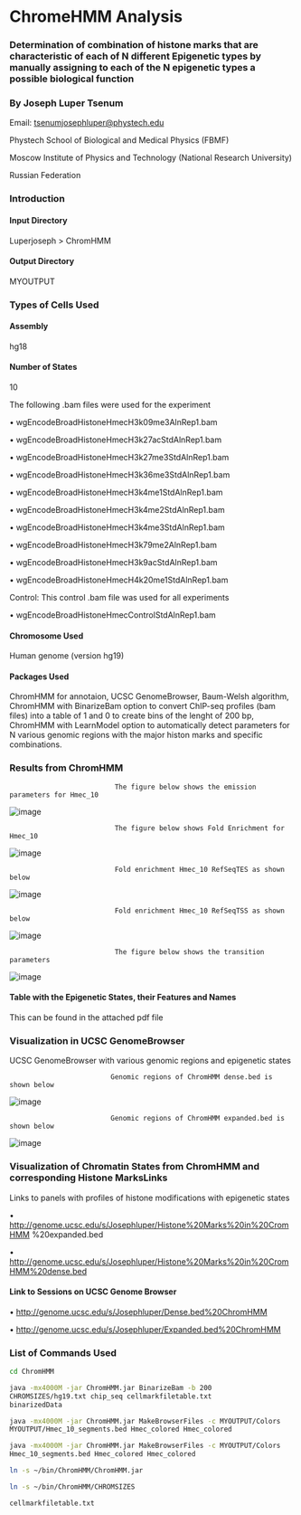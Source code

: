 # ChromeHMM Analysis

### Determination of combination of histone marks that are characteristic of each of N different Epigenetic types by manually assigning to each of the N epigenetic types a possible biological function

### By Joseph Luper Tsenum

Email: tsenumjosephluper@phystech.edu

Phystech School of Biological and Medical Physics (FBMF)

Moscow Institute of Physics and Technology (National Research University)

Russian Federation


### Introduction

#### Input Directory

Luperjoseph > ChromHMM

#### Output Directory 

MYOUTPUT

### Types of Cells Used

#### Assembly

hg18

#### Number of States

10

The following .bam files were used for the experiment

• wgEncodeBroadHistoneHmecH3k09me3AlnRep1.bam

• wgEncodeBroadHistoneHmecH3k27acStdAlnRep1.bam

• wgEncodeBroadHistoneHmecH3k27me3StdAlnRep1.bam

• wgEncodeBroadHistoneHmecH3k36me3StdAlnRep1.bam

• wgEncodeBroadHistoneHmecH3k4me1StdAlnRep1.bam

• wgEncodeBroadHistoneHmecH3k4me2StdAlnRep1.bam

• wgEncodeBroadHistoneHmecH3k4me3StdAlnRep1.bam

• wgEncodeBroadHistoneHmecH3k79me2AlnRep1.bam

• wgEncodeBroadHistoneHmecH3k9acStdAlnRep1.bam

• wgEncodeBroadHistoneHmecH4k20me1StdAlnRep1.bam

Control: This control .bam file was used for all experiments

• wgEncodeBroadHistoneHmecControlStdAlnRep1.bam

#### Chromosome Used

Human genome (version hg19)

#### Packages Used

ChromHMM for annotaion, UCSC GenomeBrowser, Baum-Welsh algorithm, ChromHMM with BinarizeBam option to convert ChIP-seq profiles (bam files) into a table of 1 and 0 to create bins of the lenght of 200 bp, ChromHMM with LearnModel option to automatically detect parameters for N various genomic regions with the major histon marks and specific combinations.

### Results from ChromHMM

                              The figure below shows the emission parameters for Hmec_10
                          
![image](https://user-images.githubusercontent.com/58364462/208551815-4abf4629-511f-44fc-aad1-685e1bb3fd44.png)


                              The figure below shows Fold Enrichment for Hmec_10
                              
![image](https://user-images.githubusercontent.com/58364462/208552076-6345e433-e0bd-44ab-b973-1e3d8108260c.png)


                              Fold enrichment Hmec_10 RefSeqTES as shown below
                              
![image](https://user-images.githubusercontent.com/58364462/208552353-ff5317d2-dc9e-48df-8dc8-b6240b7634f5.png)


                              Fold enrichment Hmec_10 RefSeqTSS as shown below
                              
![image](https://user-images.githubusercontent.com/58364462/208552562-ed285280-fdd9-4b50-a531-bf05c1229ca0.png)


                              The figure below shows the transition parameters
                              
![image](https://user-images.githubusercontent.com/58364462/208552670-b85f0d40-15d4-4874-b3c5-b907269b3907.png)


#### Table with the Epigenetic States, their Features and Names

This can be found in the attached pdf file


### Visualization in UCSC GenomeBrowser

UCSC GenomeBrowser with various genomic regions and epigenetic states
   
                             Genomic regions of ChromHMM dense.bed is shown below
                             
![image](https://user-images.githubusercontent.com/58364462/208553090-471fe7be-cd14-4469-b915-469d6d007c66.png)


                             Genomic regions of ChromHMM expanded.bed is shown below
                             
![image](https://user-images.githubusercontent.com/58364462/208553231-fc7deb45-7a61-42aa-b455-45630b78aaad.png)


### Visualization of Chromatin States from ChromHMM and corresponding Histone MarksLinks

Links to panels with profiles of histone modifications with epigenetic states

• http://genome.ucsc.edu/s/Josephluper/Histone%20Marks%20in%20CromHMM
%20expanded.bed

• http://genome.ucsc.edu/s/Josephluper/Histone%20Marks%20in%20CromHMM%20dense.bed


#### Link to Sessions on UCSC Genome Browser

• http://genome.ucsc.edu/s/Josephluper/Dense.bed%20ChromHMM

• http://genome.ucsc.edu/s/Josephluper/Expanded.bed%20ChromHMM


### List of Commands Used

```bash
cd ChromHMM
```

```bash
java -mx4000M -jar ChromHMM.jar BinarizeBam -b 200
CHROMSIZES/hg19.txt chip_seq cellmarkfiletable.txt
binarizedData
```

```bash
java -mx4000M -jar ChromHMM.jar MakeBrowserFiles -c MYOUTPUT/Colors
MYOUTPUT/Hmec_10_segments.bed Hmec_colored Hmec_colored
```

```bash
java -mx4000M -jar ChromHMM.jar MakeBrowserFiles -c MYOUTPUT/Colors
Hmec_10_segments.bed Hmec_colored Hmec_colored
```

```bash
ln -s ~/bin/ChromHMM/ChromHMM.jar
```

```bash
ln -s ~/bin/ChromHMM/CHROMSIZES
```

```bash
cellmarkfiletable.txt
```
